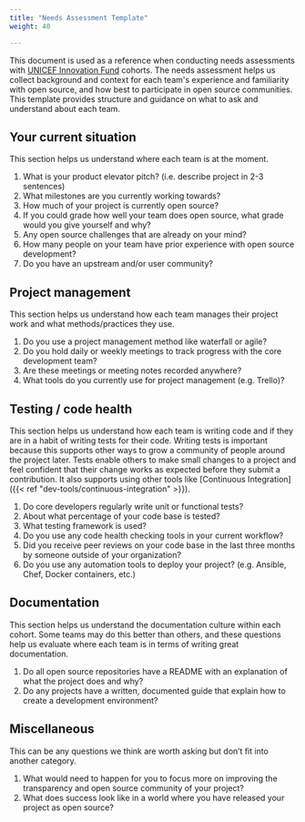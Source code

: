 ```yaml
---
title: "Needs Assessment Template"
weight: 40

---
```


This document is used as a reference when conducting needs assessments with [UNICEF Innovation Fund](https://unicefinnovationfund.org/) cohorts.
The needs assessment helps us collect background and context for each team's experience and familiarity with open source, and how best to participate in open source communities.
This template provides structure and guidance on what to ask and understand about each team.


## Your current situation

This section helps us understand where each team is at the moment.

1. What is your product elevator pitch?
   (i.e. describe project in 2-3 sentences)
1. What milestones are you currently working towards?
1. How much of your project is currently open source?
1. If you could grade how well your team does open source, what grade would you give yourself and why?
1. Any open source challenges that are already on your mind?
1. How many people on your team have prior experience with open source development?
1. Do you have an upstream and/or user community?


## Project management

This section helps us understand how each team manages their project work and what methods/practices they use.

1. Do you use a project management method like waterfall or agile?
1. Do you hold daily or weekly meetings to track progress with the core development team?
1. Are these meetings or meeting notes recorded anywhere?
1. What tools do you currently use for project management (e.g. Trello)?


## Testing / code health

This section helps us understand how each team is writing code and if they are in a habit of writing tests for their code.
Writing tests is important because this supports other ways to grow a community of people around the project later.
Tests enable others to make small changes to a project and feel confident that their change works as expected before they submit a contribution.
It also supports using other tools like [Continuous Integration]({{< ref "dev-tools/continuous-integration" >}}).

1. Do core developers regularly write unit or functional tests?
1. About what percentage of your code base is tested?
1. What testing framework is used?
1. Do you use any code health checking tools in your current workflow?
1. Did you receive peer reviews on your code base in the last three months by someone outside of your organization?
1. Do you use any automation tools to deploy your project? (e.g. Ansible, Chef, Docker containers, etc.)


## Documentation

This section helps us understand the documentation culture within each cohort.
Some teams may do this better than others, and these questions help us evaluate where each team is in terms of writing great documentation.

1. Do all open source repositories have a README with an explanation of what the project does and why?
1. Do any projects have a written, documented guide that explain how to create a development environment?


## Miscellaneous

This can be any questions we think are worth asking but don’t fit into another category.

1. What would need to happen for you to focus more on improving the transparency and open source community of your project?
1. What does success look like in a world where you have released your project as open source?

